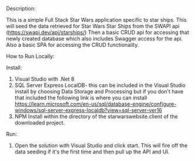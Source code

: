 Description:

This is a simple Full Stack Star Wars application specific to star ships.
This will seed the data retrieved for Star Wars Star Ships from the SWAPI api (https://swapi.dev/api/starships/)
Then a basic CRUD api for accessing that newly created database which also includes Swagger access for the api.
Also a basic SPA for accessing the CRUD functionality.

How to Run Locally:

  Install:
  1. Visual Studio with .Net 8
  2. SQL Server Express LocalDB- this can be included in the Visual Studio install by choosing Data Storage and Processing but if you don't have that included the following link is where you can install
      https://learn.microsoft.com/en-us/sql/database-engine/configure-windows/sql-server-express-localdb?view=sql-server-ver16
  3. NPM Install within the directory of the starwarswebsite.client of the downloaded project.
  
Run:
  1. Open the solution with Visual Studio and click start. This will fire off the data seeding if it's the first time and then pull up the API and UI.
     
